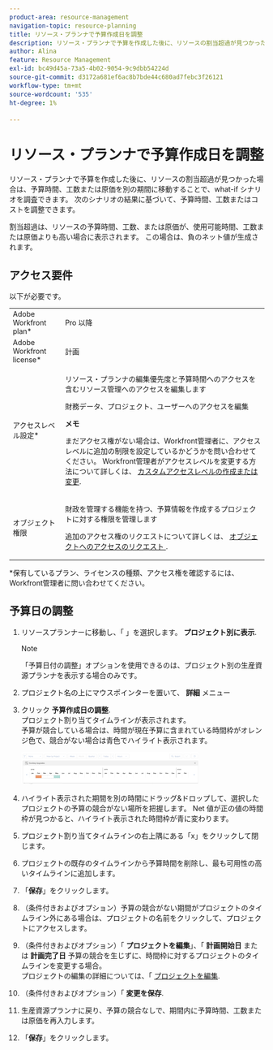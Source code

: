 ```yaml
---
product-area: resource-management
navigation-topic: resource-planning
title: リソース・プランナで予算作成日を調整
description: リソース・プランナで予算を作成した後に、リソースの割当超過が見つかった場合は、予算時間、工数または原価を別の期間に移動することで、what-if シナリオを調査できます。 次のシナリオの結果に基づいて、予算時間、工数またはコストを調整できます。
author: Alina
feature: Resource Management
exl-id: bc49d45a-73a5-4b02-9054-9c9dbb54224d
source-git-commit: d3172a681ef6ac8b7bde44c680ad7febc3f26121
workflow-type: tm+mt
source-wordcount: '535'
ht-degree: 1%

---
```


# リソース・プランナで予算作成日を調整

リソース・プランナで予算を作成した後に、リソースの割当超過が見つかった場合は、予算時間、工数または原価を別の期間に移動することで、what-if シナリオを調査できます。 次のシナリオの結果に基づいて、予算時間、工数またはコストを調整できます。

割当超過は、リソースの予算時間、工数、または原価が、使用可能時間、工数または原価よりも高い場合に表示されます。 この場合は、負のネット値が生成されます。

## アクセス要件

以下が必要です。

<table style="table-layout:auto"> 
 <col> 
 <col> 
 <tbody> 
  <tr> 
   <td role="rowheader">Adobe Workfront plan*</td> 
   <td> <p>Pro 以降</p> </td> 
  </tr> 
  <tr> 
   <td role="rowheader">Adobe Workfront license*</td> 
   <td> <p>計画 </p> </td> 
  </tr> 
  <tr> 
   <td role="rowheader">アクセスレベル設定*</td> 
   <td> <p>リソース・プランナの編集優先度と予算時間へのアクセスを含むリソース管理へのアクセスを編集します</p> <p>財務データ、プロジェクト、ユーザーへのアクセスを編集</p> <p><b>メモ</b>

まだアクセス権がない場合は、Workfront管理者に、アクセスレベルに追加の制限を設定しているかどうかを問い合わせてください。 Workfront管理者がアクセスレベルを変更する方法について詳しくは、 <a href="../../administration-and-setup/add-users/configure-and-grant-access/create-modify-access-levels.md" class="MCXref xref">カスタムアクセスレベルの作成または変更</a>.</p> </td>
</tr> 
  <tr> 
   <td role="rowheader">オブジェクト権限</td> 
   <td> <p>財政を管理する機能を持つ、予算情報を作成するプロジェクトに対する権限を管理します</p> <p>追加のアクセス権のリクエストについて詳しくは、 <a href="../../workfront-basics/grant-and-request-access-to-objects/request-access.md" class="MCXref xref">オブジェクトへのアクセスのリクエスト </a>.</p> </td> 
  </tr> 
 </tbody> 
</table>

&#42;保有しているプラン、ライセンスの種類、アクセス権を確認するには、Workfront管理者に問い合わせてください。

## 予算日の調整

1. リソースプランナーに移動し、「 」を選択します。 **プロジェクト別に表示**.

   >[!NOTE]
   >
   >「予算日付の調整」オプションを使用できるのは、プロジェクト別の生産資源プランナを表示する場合のみです。

1. プロジェクト名の上にマウスポインターを置いて、 **詳細** メニュー
1. クリック **予算作成日の調整**.\
   プロジェクト割り当てタイムラインが表示されます。\
   予算が競合している場合は、時間が現在予算に含まれている時間枠がオレンジ色で、競合がない場合は青色でハイライト表示されます。

   ![](assets/rp-adjust-budgeting-dates-with-no-done-button-350x63.png)

1. ハイライト表示された期間を別の時間にドラッグ&amp;ドロップして、選択したプロジェクトの予算の競合がない場所を把握します。 Net 値が正の値の時間枠が見つかると、ハイライト表示された時間枠が青に変わります。
1. プロジェクト割り当てタイムラインの右上隅にある「x」をクリックして閉じます。
1. プロジェクトの既存のタイムラインから予算時間を削除し、最も可用性の高いタイムラインに追加します。
1. 「**保存**」をクリックします。
1. （条件付きおよびオプション）予算の競合がない期間がプロジェクトのタイムライン外にある場合は、プロジェクトの名前をクリックして、プロジェクトにアクセスします。
1. （条件付きおよびオプション）「 **プロジェクトを編集**」、「 **計画開始日** または **計画完了日** 予算の競合を生じずに、時間枠に対するプロジェクトのタイムラインを変更する場合。\
   プロジェクトの編集の詳細については、「 [プロジェクトを編集](../../manage-work/projects/manage-projects/edit-projects.md).

1. （条件付きおよびオプション）「 **変更を保存**.
1. 生産資源プランナに戻り、予算の競合なしで、期間内に予算時間、工数または原価を再入力します。
1. 「**保存**」をクリックします。
